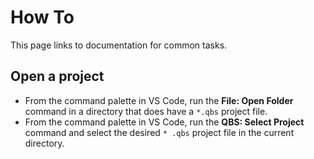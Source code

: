 # How To

This page links to documentation for common tasks.

## Open a project

* From the command palette in VS Code, run the **File: Open Folder** command
in a directory that does have a `*.qbs` project file.
* From the command palette in VS Code, run the **QBS: Select Project** command
and select the desired `* .qbs` project file in the current directory.
